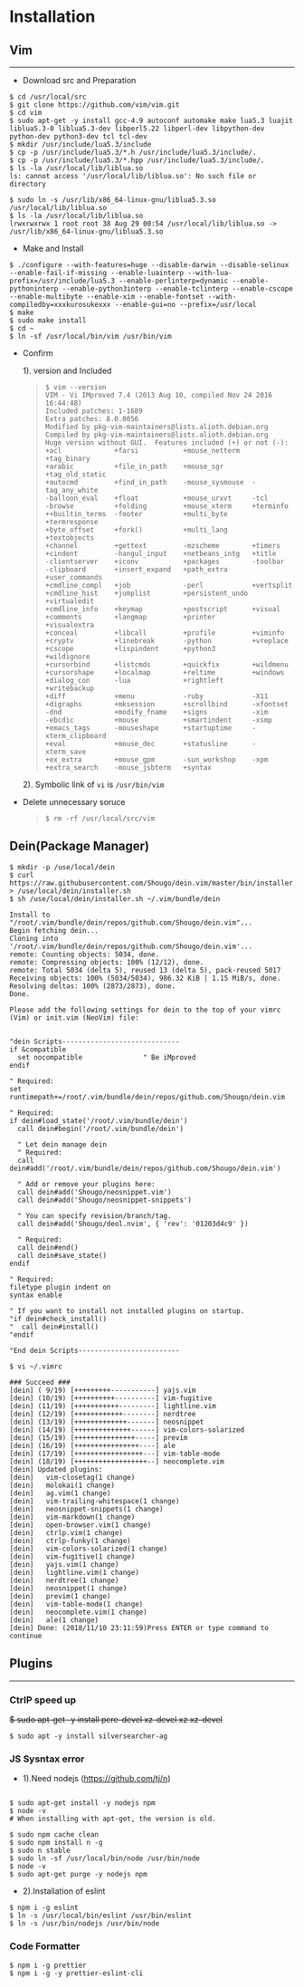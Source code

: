 # Installation

## Vim
- - -

- Download src and Preparation
```
$ cd /usr/local/src
$ git clone https://github.com/vim/vim.git
$ cd vim
$ sudo apt-get -y install gcc-4.9 autoconf automake make lua5.3 luajit liblua5.3-0 liblua5.3-dev libperl5.22 libperl-dev libpython-dev python-dev python3-dev tcl tcl-dev
$ mkdir /usr/include/lua5.3/include
$ cp -p /usr/include/lua5.3/*.h /usr/include/lua5.3/include/.
$ cp -p /usr/include/lua5.3/*.hpp /usr/include/lua5.3/include/.
$ ls -la /usr/local/lib/liblua.so
ls: cannot access '/usr/local/lib/liblua.so': No such file or directory

$ sudo ln -s /usr/lib/x86_64-linux-gnu/liblua5.3.so /usr/local/lib/liblua.so
$ ls -la /usr/local/lib/liblua.so
lrwxrwxrwx 1 root root 38 Aug 29 00:54 /usr/local/lib/liblua.so -> /usr/lib/x86_64-linux-gnu/liblua5.3.so
```

- Make and Install
```
$ ./configure --with-features=huge --disable-darwin --disable-selinux --enable-fail-if-missing --enable-luainterp --with-lua-prefix=/usr/include/lua5.3 --enable-perlinterp=dynamic --enable-pythoninterp --enable-python3interp --enable-tclinterp --enable-cscope --enable-multibyte --enable-xim --enable-fontset --with-compiledby=xxxkurosukexxx --enable-gui=no --prefix=/usr/local
$ make
$ sudo make install
$ cd ~
$ ln -sf /usr/local/bin/vim /usr/bin/vim
```

- Confirm

  1). version and Included

  >  ```
  >  $ vim --version
  >  VIM - Vi IMproved 7.4 (2013 Aug 10, compiled Nov 24 2016 16:44:48)
  >  Included patches: 1-1689
  >  Extra patches: 8.0.0056
  >  Modified by pkg-vim-maintainers@lists.alioth.debian.org
  >  Compiled by pkg-vim-maintainers@lists.alioth.debian.org
  >  Huge version without GUI.  Features included (+) or not (-):
  >  +acl             +farsi           +mouse_netterm   +tag_binary
  >  +arabic          +file_in_path    +mouse_sgr       +tag_old_static
  >  +autocmd         +find_in_path    -mouse_sysmouse  -tag_any_white
  >  -balloon_eval    +float           +mouse_urxvt     -tcl
  >  -browse          +folding         +mouse_xterm     +terminfo
  >  ++builtin_terms  -footer          +multi_byte      +termresponse
  >  +byte_offset     +fork()          +multi_lang      +textobjects
  >  +channel         +gettext         -mzscheme        +timers
  >  +cindent         -hangul_input    +netbeans_intg   +title
  >  -clientserver    +iconv           +packages        -toolbar
  >  -clipboard       +insert_expand   +path_extra      +user_commands
  >  +cmdline_compl   +job             -perl            +vertsplit
  >  +cmdline_hist    +jumplist        +persistent_undo +virtualedit
  >  +cmdline_info    +keymap          +postscript      +visual
  >  +comments        +langmap         +printer         +visualextra
  >  +conceal         +libcall         +profile         +viminfo
  >  +cryptv          +linebreak       -python          +vreplace
  >  +cscope          +lispindent      +python3         +wildignore
  >  +cursorbind      +listcmds        +quickfix        +wildmenu
  >  +cursorshape     +localmap        +reltime         +windows
  >  +dialog_con      -lua             +rightleft       +writebackup
  >  +diff            +menu            -ruby            -X11
  >  +digraphs        +mksession       +scrollbind      -xfontset
  >  -dnd             +modify_fname    +signs           -xim
  >  -ebcdic          +mouse           +smartindent     -xsmp
  >  +emacs_tags      -mouseshape      +startuptime     -xterm_clipboard
  >  +eval            +mouse_dec       +statusline      -xterm_save
  >  +ex_extra        +mouse_gpm       -sun_workshop    -xpm
  >  +extra_search    -mouse_jsbterm   +syntax
  >  ```
  2). Symbolic link of `vi` is `/usr/bin/vim`

- Delete unnecessary soruce
  > ```
  > $ rm -rf /usr/local/src/vim
  > ```

## Dein(Package Manager)
```
$ mkdir -p /use/local/dein
$ curl https://raw.githubusercontent.com/Shougo/dein.vim/master/bin/installer.sh > /use/local/dein/installer.sh
$ sh /use/local/dein/installer.sh ~/.vim/bundle/dein

Install to "/root/.vim/bundle/dein/repos/github.com/Shougo/dein.vim"...
Begin fetching dein...
Cloning into '/root/.vim/bundle/dein/repos/github.com/Shougo/dein.vim'...
remote: Counting objects: 5034, done.
remote: Compressing objects: 100% (12/12), done.
remote: Total 5034 (delta 5), reused 13 (delta 5), pack-reused 5017
Receiving objects: 100% (5034/5034), 986.32 KiB | 1.15 MiB/s, done.
Resolving deltas: 100% (2873/2873), done.
Done.

Please add the following settings for dein to the top of your vimrc (Vim) or init.vim (NeoVim) file:


"dein Scripts-----------------------------
if &compatible
  set nocompatible               " Be iMproved
endif

" Required:
set runtimepath+=/root/.vim/bundle/dein/repos/github.com/Shougo/dein.vim

" Required:
if dein#load_state('/root/.vim/bundle/dein')
  call dein#begin('/root/.vim/bundle/dein')

  " Let dein manage dein
  " Required:
  call dein#add('/root/.vim/bundle/dein/repos/github.com/Shougo/dein.vim')

  " Add or remove your plugins here:
  call dein#add('Shougo/neosnippet.vim')
  call dein#add('Shougo/neosnippet-snippets')

  " You can specify revision/branch/tag.
  call dein#add('Shougo/deol.nvim', { 'rev': '01203d4c9' })

  " Required:
  call dein#end()
  call dein#save_state()
endif

" Required:
filetype plugin indent on
syntax enable

" If you want to install not installed plugins on startup.
"if dein#check_install()
"  call dein#install()
"endif

"End dein Scripts-------------------------
```

```
$ vi ~/.vimrc

### Succeed ###
[dein] ( 9/19) [+++++++++-----------] yajs.vim
[dein] (10/19) [++++++++++----------] vim-fugitive
[dein] (11/19) [+++++++++++---------] lightline.vim
[dein] (12/19) [++++++++++++--------] nerdtree
[dein] (13/19) [+++++++++++++-------] neosnippet
[dein] (14/19) [++++++++++++++------] vim-colors-solarized
[dein] (15/19) [+++++++++++++++-----] previm
[dein] (16/19) [++++++++++++++++----] ale
[dein] (17/19) [+++++++++++++++++---] vim-table-mode
[dein] (18/19) [++++++++++++++++++--] neocomplete.vim
[dein] Updated plugins:
[dein]   vim-closetag(1 change)
[dein]   molokai(1 change)
[dein]   ag.vim(1 change)
[dein]   vim-trailing-whitespace(1 change)
[dein]   neosnippet-snippets(1 change)
[dein]   vim-markdown(1 change)
[dein]   open-browser.vim(1 change)
[dein]   ctrlp.vim(1 change)
[dein]   ctrlp-funky(1 change)
[dein]   vim-colors-solarized(1 change)
[dein]   vim-fugitive(1 change)
[dein]   yajs.vim(1 change)
[dein]   lightline.vim(1 change)
[dein]   nerdtree(1 change)
[dein]   neosnippet(1 change)
[dein]   previm(1 change)
[dein]   vim-table-mode(1 change)
[dein]   neocomplete.vim(1 change)
[dein]   ale(1 change)
[dein] Done: (2018/11/10 23:11:59)Press ENTER or type command to continue
```

## Plugins
- - -

### CtrlP speed up
~~$ sudo apt-get -y install pcre-devel xz-devel xz xz-devel~~
```
$ sudo apt -y install silversearcher-ag
```

### JS Sysntax error

- 1).Need nodejs (https://github.com/tj/n)
```

$ sudo apt-get install -y nodejs npm
$ node -v
# When installing with apt-get, the version is old.

$ sudo npm cache clean
$ sudo npm install n -g
$ sudo n stable
$ sudo ln -sf /usr/local/bin/node /usr/bin/node
$ node -v
$ sudo apt-get purge -y nodejs npm
```

- 2).Installation of eslint
```
$ npm i -g eslint
$ ln -s /usr/local/bin/eslint /usr/bin/eslint
$ ln -s /usr/bin/nodejs /usr/bin/node
```

### Code Formatter
```
$ npm i -g prettier
$ npm i -g -y prettier-eslint-cli
```

